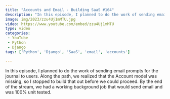 ```yaml
---
title: "Accounts and Email - Building SaaS #164"
description: "In this episode, I planned to do the work of sending email prompts for the journal to users. Along the path, we realized that the Account model was missing, so I stopped to build that out before we could proceed. By the end of the stream, we had a working background job that would send email and was 100% unit tested."
image: img/2023/zzu4Uj1mMTU.jpg
video: https://www.youtube.com/embed/zzu4Uj1mMTU
type: video
categories:
 - YouTube
 - Python
 - Django
tags: ['Python', 'Django', 'SaaS', 'email', 'accounts']

---
```


In this episode, I planned to do the work of sending email prompts for the journal to users. Along the path, we realized that the Account model was missing, so I stopped to build that out before we could proceed. By the end of the stream, we had a working background job that would send email and was 100% unit tested.
